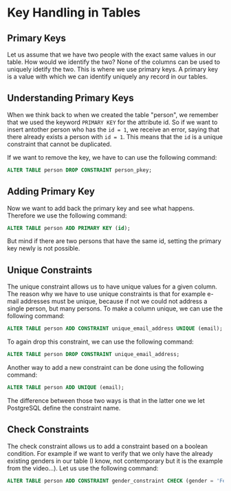 # Key Handling in Tables #

## Primary Keys ##
Let us assume that we have two people with the exact same values in our table. How would we identify the two? None of the columns can be used to uniquely idetify the two. This is where we use primary keys. A primary key is a value with which we can identify uniquely any record in our tables.

## Understanding Primary Keys ##
When we think back to when we created the table "person", we remember that we used the keyword `PRIMARY KEY` for the attribute id. So if we want to insert antother person who has the `id = 1`, we receive an error, saying that there already exists a person with `id = 1`. This means that the `id` is a unique constraint that cannot be duplicated. 

If we want to remove the key, we have to can use the following command:

```sql
ALTER TABLE person DROP CONSTRAINT person_pkey;
```

## Adding Primary Key ##
Now we want to add back the primary key and see what happens. Therefore we use the following command:

```sql
ALTER TABLE person ADD PRIMARY KEY (id);
```

But mind if there are two persons that have the same id, setting the primary key newly is not possible. 

## Unique Constraints ##
The unique constraint allows us to have unique values for a given column. The reason why we have to use unique constraints is that for example e-mail addresses must be unique, because if not we could not address a single person, but many persons. To make a column unique, we can use the following command:

```sql
ALTER TABLE person ADD CONSTRAINT unique_email_address UNIQUE (email);
```

To again drop this constraint, we can use the following command:

```sql
ALTER TABLE person DROP CONSTRAINT unique_email_address;
```

Another way to add a new constraint can be done using the following command:

```sql
ALTER TABLE person ADD UNIQUE (email);
```

The difference between those two ways is that in the latter one we let PostgreSQL define the constraint name.

## Check Constraints ##
The check constraint allows us to add a constraint based on a boolean condition. For example if we want to verify that we only have the already existing genders in our table (I know, not contemporary but it is the example from the video...).  Let us use the following command:

```sql
ALTER TABLE person ADD CONSTRAINT gender_constraint CHECK (gender = 'Female' OR gender = 'Male' OR gender = 'Genderqueer' OR gender = 'Bigender' OR gender = 'Genderfluid' OR gender = 'Polygender' OR gender = 'Non-binary' OR gender = 'Agender');
```
